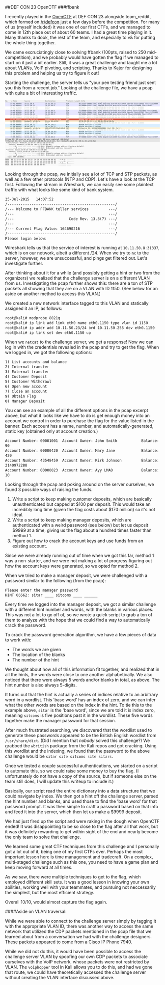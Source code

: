 ##DEF CON 23 OpenCTF
###ffbank

I recently played in the [OpenCTF](http://www.openctf.com) at DEF CON 23 alongside team_reddit, which formed on [/r/defcon](https://reddit.com/r/defcon) just a few days before the competition. For many of us (myself included) it was one of our first CTFs, and we managed to come in 12th place out of about 60 teams. I had a great time playing in it. Many thanks to dook, the rest of the team, and especially to v& for putting the whole thing together.

We came excruciatingly close to solving ffbank (100pts, raised to 250 mid-competition), and we probably would have gotten the flag if we managed to start on it just a bit earlier. Still, it was a great challenge and taught me a lot about VLANs, VoIP pivoting, and scripting. Thanks to Kajer for designing this problem and helping us try to figure it out!

Starting the challenge, the server tells us "your pen testing friend just sent you this from a recent job." Looking at the challenge file, we have a pcap with quite a bit of interesting traffic.

![Excerpt from the ffbank pcap](https://raw.githubusercontent.com/jkotheim/ctf-writeups/master/dc23-openctf/images/ffbank1.png)

Looking through the pcap, we initially see a lot of TCP and STP packets, as well as a few other protocols (NTP and CDP). Let's have a look at the TCP first. Following the stream in Wireshark, we can easily see some plaintext traffic with what looks like some kind of bank system.


    25-Jul-2015   14:07:52
	/-------------------------------------------------/
	/--- Welcome to FFBANK teller services         ---/
	/---                                           ---/
	/---                         Code Rev. 13.3(7) ---/
	/---                                           ---/
	/--- Current Flag Value: 164690216             ---/
	/-------------------------------------------------/
	Please login below:


Wireshark tells us that the service of interest is running at `10.11.50.8:31337`, which is on our network, albeit a different /24. When we try to `nc` to the server, however, we are unsuccessful, and pings get filtered out. Let's investigate further.

After thinking about it for a while (and possibly getting a hint or two from the organizers) we realized that the challenge server is on a different VLAN from us. Investigating the pcap further shows this: there are a ton of STP packets all showing that they are on a VLAN with ID 1150. (See below for an aside on another method to access this VLAN.)

We created a new network interface tagged to this VLAN and statically assigned it an IP, as follows:


	root@kali# modprobe 8021q
	root@kali# ip link add link eth0 name eth0.1150 type vlan id 1150
	root@kali# ip addr add 10.11.50.23/24 brd 10.11.50.255 dev eth0.1150
	root@kali# ip link set dev eth0.1150 up


When we `netcat` to the challenge server, we get a response! Now we can log in with the credentials revealed in the pcap and try to get the flag. When we logged in, we got the following options:


	1) List accounts and balance
	2) Internal transfer
	3) External transfer
	4) Customer Deposit
	5) Customer Withdrawl
	6) Open new account
	7) Close an account
	9) Obtain Flag
	0) Manager Deposit


You can see an example of all the different options in the pcap excerpt above, but what it looks like we have to do is get enough money into an account we control in order to purchase the flag for the value listed in the banner. Each account has a name, number, and automatically-generated, static key (obtained only at account creation.)

	Account Number: 00001001  Account Owner: John Smith           Balance: 90
	Account Number: 00000420  Account Owner: Mary Jane            Balance: 420
	Account Number: 43548459  Account Owner: Kirk Johnson         Balance: 2140972288
	Account Number: 00000023  Account Owner: Ayy LMAO             Balance: 10

Looking through the pcap and poking around on the server ourselves, we found 3 possible ways of raising the funds.

1. Write a script to keep making customer deposits, which are basically unauthenticated but capped at $100 per deposit. This would take an incredibly long time (given the flag costs about $170 million) so it's not ideal.
2. Write a script to keep making manager deposits, which are authenticated with a weird password (see below) but let us deposit $9999 at a time, giving us the flag about a hundred times faster than method 1.
3. Figure out how to crack the account keys and use funds from an existing account.

Since we were already running out of time when we got this far, method 1 was a non-starter, and we were not making a lot of progress figuring out how the account keys were generated, so we opted for method 2.

When we tried to make a manager deposit, we were challenged with a password similar to the following (from the pcap):


	Please enter the manager password
	HINT 06562: sitar ____ sitcoms ____ ______


Every time we logged into the manager deposit, we got a similar challenge with a different hint number and words, with the blanks in various places. This was not a lot to go off of, so we wrote a quick script to grab a ton of them to analyze with the hope that we could find a way to automatically crack the password.

To crack the password generation algorithm, we have a few pieces of data to work with:

* The words we are given
* The location of the blanks
* The number of the hint

We thought about how all of this information fit together, and realized that in all the hints, the words were close to one another alphabetically. We also noticed that there were always 5 words and/or blanks in total, as above. The hint number is also always 5-digits.

It turns out that the hint is actually a series of indices relative to an arbitrary word in a wordlist. This 'base word' has an index of zero, and we can infer what the other words are based on the index in the hint. To tie this to the example above, `sitar` is the 'base word', since we are told it is index zero, meaning `sitcoms` is five positions past it in the wordlist. These five words together make the manager password for that session. 

After much frustrated searching, we discovered that the wordlist used to generate these passwords appeared to be the British English wordlist from `/usr/share/dict`. (Did I mention that *nobody* solved this challenge?) We grabbed the `wbritish` package from the Kali repos and got cracking. Using this wordlist and the indexing, we found that the password to the above challenge would be `sitar site sitcoms site sitars`.

Once we tested a couple successful authentications, we started on a script to automate this, so we could raise some money to buy the flag. (I unfortunately do not have a copy of the source, but if someone else on the team still does, I will update this writeup to include it.)

Basically, our script read the entire dictionary into a data structure that we could navigate by index. We then got a hint off the challenge server, parsed the hint number and blanks, and used those to find the 'base word' for that password prompt. It was then simple to craft a password based on that info and feed it into the server, which then let us make a $9999 deposit.

We had just fired up the script and were raking in the dough when OpenCTF ended! It was disappointing to be so close to the flag after all that work, but it was definitely rewarding to get within sight of the end and nearly become the only team to solve that challenge.

We learned some great CTF techniques from this challenge and I personally got a lot out of it, being one of my first CTFs ever. Perhaps the most important lesson here is time management and tradecraft. On a complex, multi-staged challenge such as this one, you need to have a game plan and keep moving forward at all times. 

As we saw, there were multiple techniques to get to the flag, which employed different skill sets. It was a good lesson in knowing your own abilities, working well with your teammates, and pursuing not neccessarily the simplest, but the most efficient strategy.

Overall 10/10, would almost capture the flag again.

####Aside on VLAN traversal:

While we were able to connect to the challenge server simply by tagging it with the appropriate VLAN ID, there was another way to access the same network that utilized the CDP packets mentioned in the pcap file that we learned about from a conversation we had with the challenge designers. These packets appeared to come from a Cisco IP Phone 7940.

While we did not do this, it would have been possible to access the challenge server VLAN by spoofing our own CDP packets to associate ourselves with the VoIP network, whose packets were not restricted by VLAN. The `voiphopper` tool in Kali allows you to do this, and had we gone that route, we could have theoretically accessed the challenge server without creating the VLAN interface discussed above.
